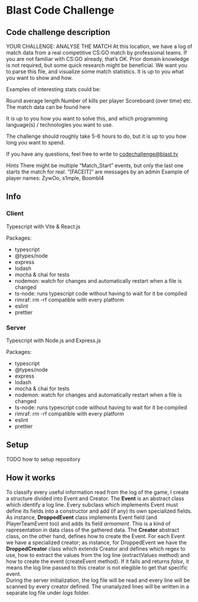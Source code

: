 # Blast Code Challenge

## Code challenge description

YOUR CHALLENGE:
ANALYSE THE MATCH
At this location, we have a log of match data from a real competitive CS:GO match by professional teams. If you are not familiar with CS:GO already, that’s OK. Prior domain knowledge is not required, but some quick research might be beneficial.
We want you to parse this file, and visualize some match statistics. It is up to you what you want to show and how.

Examples of interesting stats could be:

Round average length
Number of kills per player
Scoreboard (over time)
etc.
The match data can be found here

It is up to you how you want to solve this, and which programming language(s) / technologies you want to use.

The challenge should roughly take 5-6 hours to do, but it is up to you how long you want to spend.

If you have any questions, feel free to write to codechallenge@blast.tv

Hints
There might be multiple “Match_Start” events, but only the last one starts the match for real. “[FACEIT]” are messages by an admin Example of player names: ZywOo, s1mple, Boombl4

## Info

### Client

Typescript with Vite & React.js

Packages:

- typescript
- @types/node
- express
- lodash
- mocha & chai for tests
- nodemon: watch for changes and automatically restart when a file is changed
- ts-node: runs typescript code without having to wait for it be compiled
- rimraf: rm -rf compatible with every platform
- eslint
- prettier

### Server

Typescript with Node.js and Express.js

Packages:

- typescript
- @types/node
- express
- lodash
- mocha & chai for tests
- nodemon: watch for changes and automatically restart when a file is changed
- ts-node: runs typescript code without having to wait for it be compiled
- rimraf: rm -rf compatible with every platform
- eslint
- prettier

## Setup

TODO how to setup repository

## How it works

To classify every useful information read from the log of the game, I create a structure divided into Event and Creator.
The **Event** is an abstract class which identify a log line. Every subclass which implements Event must define its fields into a constructor and add (if any) its own specialized fields. As instance, **DroppedEvent** class implements Event field (and PlayerTeamEvent too) and adds its field _armament_. This is a kind of rapresentation in data class of the gathered data.
The **Creator** abstract class, on the other hand, defines how to create the Event. For each Event we have a specialized creator; as instance, for DroppedEvent we have the **DroppedCreator** class which extends Creator and defines which regex to use, how to extract the values from the log line (extractValues method) and how to create the event (createEvent method). If it fails and returns _false_, it means the log line passed to this creator is not elegible to get that specific event.
<br>
During the server initialization, the log file will be read and every line will be scanned by every creator defined. The unanalyzed lines will be written in a separate log file under _logs_ folder.
